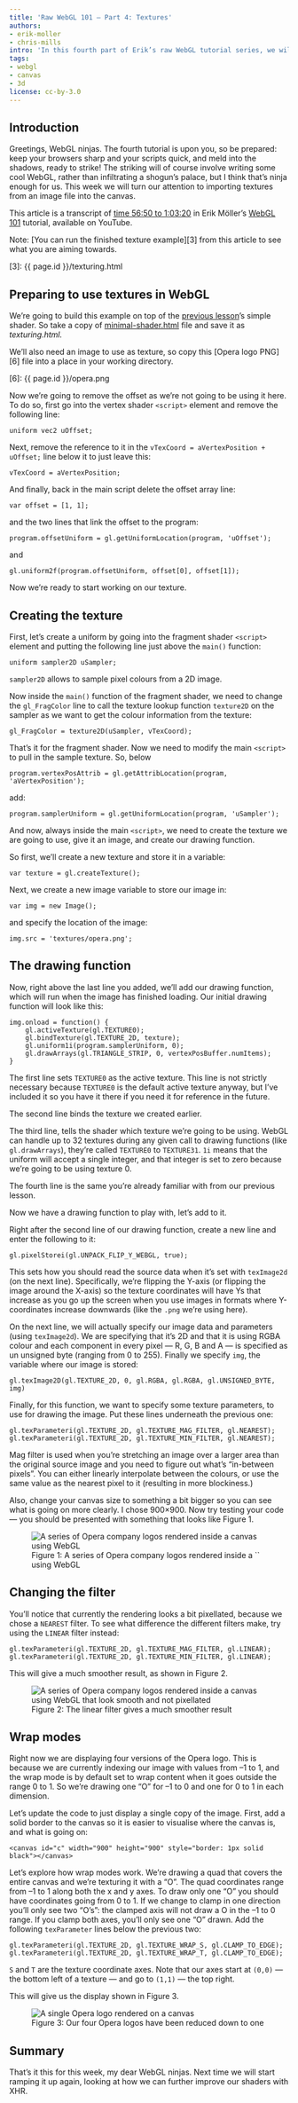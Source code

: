 ```yaml
---
title: 'Raw WebGL 101 — Part 4: Textures'
authors:
- erik-moller
- chris-mills
intro: 'In this fourth part of Erik’s raw WebGL tutorial series, we will turn our attention to importing textures from an image file into the canvas.'
tags:
- webgl
- canvas
- 3d
license: cc-by-3.0
---
```


## Introduction

Greetings, WebGL ninjas. The fourth tutorial is upon you, so be prepared: keep your browsers sharp and your scripts quick, and meld into the shadows, ready to strike! The striking will of course involve writing some cool WebGL, rather than infiltrating a shogun’s palace, but I think that’s ninja enough for us. This week we will turn our attention to importing textures from an image file into the canvas.

This article is a transcript of [time 56:50 to 1:03:20][1] in Erik Möller’s [WebGL 101][2] tutorial, available on YouTube.

[1]: https://www.youtube.com/watch?v=me3BviH3nZc&t=56m50s
[2]: https://www.youtube.com/watch?v=me3BviH3nZc

Note: [You can run the finished texture example][3] from this article to see what you are aiming towards.

[3]: {{ page.id }}/texturing.html

## Preparing to use textures in WebGL

We’re going to build this example on top of the [previous lesson][4]’s simple shader. So take a copy of [minimal-shader.html][5] file and save it as _texturing.html._

[4]: /articles/raw-webgl-part-2-simple-shader/
[5]: /articles/raw-webgl-part-2-simple-shader/minimal-shader.html

We’ll also need an image to use as texture, so copy this [Opera logo PNG][6] file into a place in your working directory.

[6]: {{ page.id }}/opera.png

Now we’re going to remove the offset as we’re not going to be using it here. To do so, first go into the vertex shader `<script>` element and remove the following line:

	uniform vec2 uOffset;

Next, remove the reference to it in the `vTexCoord = aVertexPosition + uOffset;` line below it to just leave this:

	vTexCoord = aVertexPosition;

And finally, back in the main script delete the offset array line:

	var offset = [1, 1];

and the two lines that link the offset to the program:

	program.offsetUniform = gl.getUniformLocation(program, 'uOffset');

and

	gl.uniform2f(program.offsetUniform, offset[0], offset[1]);

Now we’re ready to start working on our texture.

## Creating the texture

First, let’s create a uniform by going into the fragment shader `<script>` element and putting the following line just above the `main()` function:

	uniform sampler2D uSampler;

`sampler2D` allows to sample pixel colours from a 2D image.

Now inside the `main()` function of the fragment shader, we need to change the `gl_FragColor` line to call the texture lookup function `texture2D` on the sampler as we want to get the colour information from the texture:

	gl_FragColor = texture2D(uSampler, vTexCoord);

That’s it for the fragment shader. Now we need to modify the main `<script>` to pull in the sample texture. So, below

	program.vertexPosAttrib = gl.getAttribLocation(program, 'aVertexPosition');

add:

	program.samplerUniform = gl.getUniformLocation(program, 'uSampler');

And now, always inside the main `<script>`, we need to create the texture we are going to use, give it an image, and create our drawing function.

So first, we’ll create a new texture and store it in a variable:

	var texture = gl.createTexture();

Next, we create a new image variable to store our image in:

	var img = new Image();

and specify the location of the image:

	img.src = 'textures/opera.png';

## The drawing function

Now, right above the last line you added, we’ll add our drawing function, which will run when the image has finished loading. Our initial drawing function will look like this:

	img.onload = function() {
		gl.activeTexture(gl.TEXTURE0);
		gl.bindTexture(gl.TEXTURE_2D, texture);
		gl.uniform1i(program.samplerUniform, 0);
		gl.drawArrays(gl.TRIANGLE_STRIP, 0, vertexPosBuffer.numItems);
	}

The first line sets `TEXTURE0` as the active texture. This line is not strictly necessary because `TEXTURE0` is the default active texture anyway, but I’ve included it so you have it there if you need it for reference in the future.

The second line binds the texture we created earlier.

The third line, tells the shader which texture we’re going to be using. WebGL can handle up to 32 textures during any given call to drawing functions (like `gl.drawArrays`), they’re called `TEXTURE0` to `TEXTURE31`. `1i` means that the uniform will accept a single integer, and that integer is set to zero because we’re going to be using texture 0.

The fourth line is the same you’re already familiar with from our previous lesson.

Now we have a drawing function to play with, let’s add to it.

Right after the second line of our drawing function, create a new line and enter the following to it:

	gl.pixelStorei(gl.UNPACK_FLIP_Y_WEBGL, true);

This sets how you should read the source data when it’s set with `texImage2d` (on the next line). Specifically, we’re flipping the Y-axis (or flipping the image around the X-axis) so the texture coordinates will have Ys that increase as you go up the screen when you use images in formats where Y-coordinates increase downwards (like the `.png` we’re using here).

On the next line, we will actually specify our image data and parameters (using `texImage2d`). We are specifying that it’s 2D and that it is using RGBA colour and each component in every pixel — R, G, B and A — is specified as un unsigned byte (ranging from 0 to 255). Finally we specify `img`, the variable where our image is stored:

	gl.texImage2D(gl.TEXTURE_2D, 0, gl.RGBA, gl.RGBA, gl.UNSIGNED_BYTE, img)

Finally, for this function, we want to specify some texture parameters, to use for drawing the image. Put these lines underneath the previous one:

	gl.texParameteri(gl.TEXTURE_2D, gl.TEXTURE_MAG_FILTER, gl.NEAREST);
	gl.texParameteri(gl.TEXTURE_2D, gl.TEXTURE_MIN_FILTER, gl.NEAREST);

Mag filter is used when you’re stretching an image over a larger area than the original source image and you need to figure out what’s “in-between pixels”. You can either linearly interpolate between the colours, or use the same value as the nearest pixel to it (resulting in more blockiness.)

Also, change your canvas size to something a bit bigger so you can see what is going on more clearly. I chose 900×900. Now try testing your code — you should be presented with something that looks like Figure 1.

<figure id="figure-1">
	<img src="{{ page.id }}/figure1.jpg" alt="A series of Opera company logos rendered inside a canvas using WebGL">
	<figcaption markdown="span">Figure 1: A series of Opera company logos rendered inside a `<canvas>` using WebGL</figcaption>
</figure>

## Changing the filter

You’ll notice that currently the rendering looks a bit pixellated, because we chose a `NEAREST` filter. To see what difference the different filters make, try using the `LINEAR` filter instead:

	gl.texParameteri(gl.TEXTURE_2D, gl.TEXTURE_MAG_FILTER, gl.LINEAR);
	gl.texParameteri(gl.TEXTURE_2D, gl.TEXTURE_MIN_FILTER, gl.LINEAR);

This will give a much smoother result, as shown in Figure 2.

<figure id="figure-2">
	<img src="{{ page.id }}/figure2.jpg" alt="A series of Opera company logos rendered inside a canvas using WebGL that look smooth and not pixellated">
	<figcaption>Figure 2: The linear filter gives a much smoother result</figcaption>
</figure>

## Wrap modes

Right now we are displaying four versions of the Opera logo. This is because we are currently indexing our image with values from –1 to 1, and the wrap mode is by default set to wrap content when it goes outside the range 0 to 1. So we’re drawing one “O” for –1 to 0 and one for 0 to 1 in each dimension.

Let’s update the code to just display a single copy of the image. First, add a solid border to the canvas so it is easier to visualise where the canvas is, and what is going on:

	<canvas id="c" width="900" height="900" style="border: 1px solid black"></canvas>

Let’s explore how wrap modes work. We’re drawing a quad that covers the entire canvas and we’re texturing it with a “O”. The quad coordinates range from –1 to 1 along both the x and y axes. To draw only one “O” you should have coordinates going from 0 to 1. If we change to clamp in one direction you’ll only see two “O’s”: the clamped axis will not draw a O in the –1 to 0 range. If you clamp both axes, you’ll only see one “O” drawn. Add the following `texParameter` lines below the previous two:

	gl.texParameteri(gl.TEXTURE_2D, gl.TEXTURE_WRAP_S, gl.CLAMP_TO_EDGE);
	gl.texParameteri(gl.TEXTURE_2D, gl.TEXTURE_WRAP_T, gl.CLAMP_TO_EDGE);

`S` and `T` are the texture coordinate axes. Note that our axes start at `(0,0)` — the bottom left of a texture — and go to `(1,1)` — the top right.

This will give us the display shown in Figure 3.

<figure id="figure-3">
	<img src="{{ page.id }}/figure3.jpg" alt="A single Opera logo rendered on a canvas">
	<figcaption>Figure 3: Our four Opera logos have been reduced down to one</figcaption>
</figure>

## Summary

That’s it this for this week, my dear WebGL ninjas. Next time we will start ramping it up again, looking at how we can further improve our shaders with XHR.
